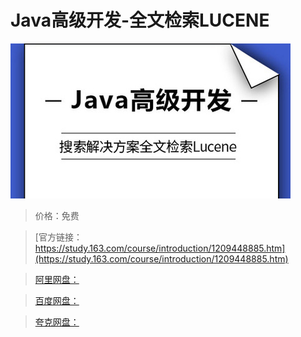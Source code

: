 # Java高级开发-全文检索LUCENE

![img](../../../assets/study163/free/ee86438d1e98492aa5c29d134f86e450.jpg)

> 价格：免费

> [官方链接：https://study.163.com/course/introduction/1209448885.htm](https://study.163.com/course/introduction/1209448885.htm)

> [阿里网盘：]()

> [百度网盘：]()

> [夸克网盘：]()
